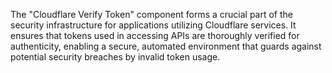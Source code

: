 The "Cloudflare Verify Token" component forms a crucial part of the security infrastructure for applications utilizing Cloudflare services. It ensures that tokens used in accessing APIs are thoroughly verified for authenticity, enabling a secure, automated environment that guards against potential security breaches by invalid token usage.
